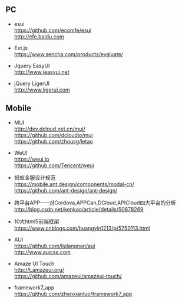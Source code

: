 ## PC  
* esui  
https://github.com/ecomfe/esui  
http://efe.baidu.com  

* Ext.js  
https://www.sencha.com/products/evaluate/  

* Jquery EasyUI  
http://www.jeasyui.net  

* jQuery LigerUI  
http://www.ligerui.com  

## Mobile  
* MUI    
http://dev.dcloud.net.cn/mui/  
https://github.com/dcloudio/mui  
https://github.com/zhousg/letao  

* WeUI   
https://weui.io  
https://github.com/Tencent/weui  

* 蚂蚁金服设计规范  
https://mobile.ant.design/components/modal-cn/  
https://github.com/ant-design/ant-design/  

* 跨平台APP----对Cordova,APPCan,DCloud,APICloud四大平台的分析  
http://blog.csdn.net/kenkao/article/details/50678269  

* 10大html5前端框架  
https://www.cnblogs.com/huangyin1213/p/5750113.html  

* AUI  
https://github.com/liulangnan/aui  
http://www.auicss.com  

* Amaze UI Touch    
http://t.amazeui.org/  
https://github.com/amazeui/amazeui-touch/  

* framework7_app  
https://github.com/zhenxianluo/framework7_app  
